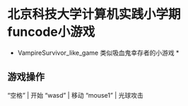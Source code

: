# 北京科技大学计算机实践小学期funcode小游戏
* VampireSurvivor_like_game 类似吸血鬼幸存者的小游戏 *
## 
## 游戏操作
“空格” | 开始
“wasd” | 移动
“mouse1” | 光球攻击
